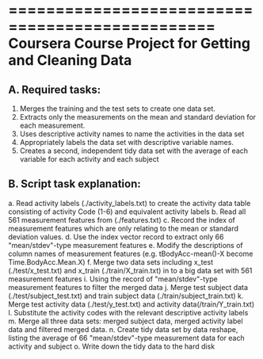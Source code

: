 ================================================
				  Coursera
Course Project for Getting and Cleaning Data
================================================
## A. Required tasks:
1. Merges the training and the test sets to create one data set.
2. Extracts only the measurements on the mean and standard deviation for each measurement. 
3. Uses descriptive activity names to name the activities in the data set
4. Appropriately labels the data set with descriptive variable names. 
5. Creates a second, independent tidy data set with the average of each variable for each activity and each subject

## B. Script task explanation:
a. Read activity labels (./activity_labels.txt) to create the activity data table consisting of activity Code (1-6) and equivalent activity labels
b. Read all 561 measurement features from (./features.txt)
c. Record the index of measurement features which are only relating to the mean or standard deviation values.
d. Use the index vector record to extract only 66 "mean/stdev"-type measurement features
e. Modify the descriptions of column names of measurement features (e.g. tBodyAcc-mean()-X become Time.BodyAcc.Mean.X)
f. Merge two data sets including x_test (./test/x_test.txt) and x_train (./train/X_train.txt) in to a big data set with 561 measurement features
i. Using the record of "mean/stdev"-type measurement features to filter the merged data
j. Merge test subject data (./test/subject_test.txt) and train subject data (./train/subject_train.txt)
k. Merge test activity data (./test/y_test.txt) and activity data(/train/Y_train.txt)
l. Substitute the activity codes with the relevant descriptive activity labels 
m. Merge all three data sets: merged subject data, merged activity label data and filtered merged data.
n. Create tidy data set by data reshape, listing the average of 66 "mean/stdev"-type measurement data for each activity and subject
o. Write down the tidy data to the hard disk
